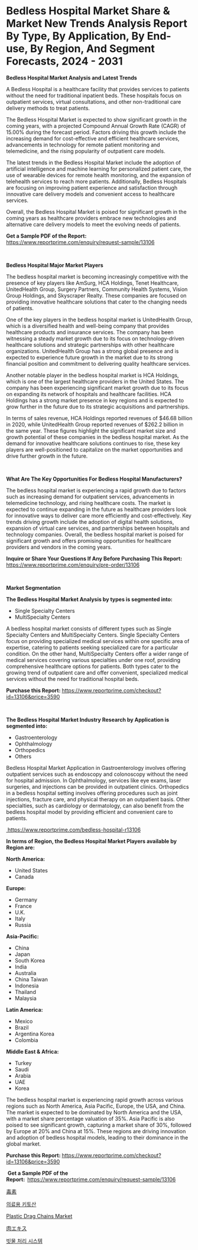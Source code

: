 <p><h1>Bedless Hospital Market Share & Market New Trends Analysis Report By Type, By Application, By End-use, By Region, And Segment Forecasts, 2024 - 2031</h1></p><p><strong>Bedless Hospital Market Analysis and Latest Trends</strong></p>
<p><p>A Bedless Hospital is a healthcare facility that provides services to patients without the need for traditional inpatient beds. These hospitals focus on outpatient services, virtual consultations, and other non-traditional care delivery methods to treat patients.</p><p>The Bedless Hospital Market is expected to show significant growth in the coming years, with a projected Compound Annual Growth Rate (CAGR) of 15.00% during the forecast period. Factors driving this growth include the increasing demand for cost-effective and efficient healthcare services, advancements in technology for remote patient monitoring and telemedicine, and the rising popularity of outpatient care models.</p><p>The latest trends in the Bedless Hospital Market include the adoption of artificial intelligence and machine learning for personalized patient care, the use of wearable devices for remote health monitoring, and the expansion of telehealth services to reach more patients. Additionally, Bedless Hospitals are focusing on improving patient experience and satisfaction through innovative care delivery models and convenient access to healthcare services.</p><p>Overall, the Bedless Hospital Market is poised for significant growth in the coming years as healthcare providers embrace new technologies and alternative care delivery models to meet the evolving needs of patients.</p></p>
<p><strong>Get a Sample PDF of the Report:&nbsp;</strong> <a href="https://www.reportprime.com/enquiry/request-sample/13106">https://www.reportprime.com/enquiry/request-sample/13106</a></p>
<p>&nbsp;</p>
<p><strong>Bedless Hospital Major Market Players</strong></p>
<p><p>The bedless hospital market is becoming increasingly competitive with the presence of key players like AmSurg, HCA Holdings, Tenet Healthcare, UnitedHealth Group, Surgery Partners, Community Health Systems, Vision Group Holdings, and Skyscraper Realty. These companies are focused on providing innovative healthcare solutions that cater to the changing needs of patients.</p><p>One of the key players in the bedless hospital market is UnitedHealth Group, which is a diversified health and well-being company that provides healthcare products and insurance services. The company has been witnessing a steady market growth due to its focus on technology-driven healthcare solutions and strategic partnerships with other healthcare organizations. UnitedHealth Group has a strong global presence and is expected to experience future growth in the market due to its strong financial position and commitment to delivering quality healthcare services.</p><p>Another notable player in the bedless hospital market is HCA Holdings, which is one of the largest healthcare providers in the United States. The company has been experiencing significant market growth due to its focus on expanding its network of hospitals and healthcare facilities. HCA Holdings has a strong market presence in key regions and is expected to grow further in the future due to its strategic acquisitions and partnerships.</p><p>In terms of sales revenue, HCA Holdings reported revenues of $46.68 billion in 2020, while UnitedHealth Group reported revenues of $262.2 billion in the same year. These figures highlight the significant market size and growth potential of these companies in the bedless hospital market. As the demand for innovative healthcare solutions continues to rise, these key players are well-positioned to capitalize on the market opportunities and drive further growth in the future.</p></p>
<p>&nbsp;</p>
<p><strong>What Are The Key Opportunities For Bedless Hospital Manufacturers?</strong></p>
<p><p>The bedless hospital market is experiencing a rapid growth due to factors such as increasing demand for outpatient services, advancements in telemedicine technology, and rising healthcare costs. The market is expected to continue expanding in the future as healthcare providers look for innovative ways to deliver care more efficiently and cost-effectively. Key trends driving growth include the adoption of digital health solutions, expansion of virtual care services, and partnerships between hospitals and technology companies. Overall, the bedless hospital market is poised for significant growth and offers promising opportunities for healthcare providers and vendors in the coming years.</p></p>
<p><strong>Inquire or Share Your Questions If Any Before Purchasing This Report:</strong> <a href="https://www.reportprime.com/enquiry/pre-order/13106">https://www.reportprime.com/enquiry/pre-order/13106</a></p>
<p>&nbsp;</p>
<p><strong>Market Segmentation</strong></p>
<p><strong>The Bedless Hospital Market Analysis by types is segmented into:</strong></p>
<p><ul><li>Single Specialty Centers</li><li>MultiSpecialty Centers</li></ul></p>
<p><p>A bedless hospital market consists of different types such as Single Specialty Centers and MultiSpecialty Centers. Single Specialty Centers focus on providing specialized medical services within one specific area of expertise, catering to patients seeking specialized care for a particular condition. On the other hand, MultiSpecialty Centers offer a wider range of medical services covering various specialties under one roof, providing comprehensive healthcare options for patients. Both types cater to the growing trend of outpatient care and offer convenient, specialized medical services without the need for traditional hospital beds.</p></p>
<p><strong>Purchase this Report:&nbsp;</strong><a href="https://www.reportprime.com/checkout?id=13106&price=3590">https://www.reportprime.com/checkout?id=13106&price=3590</a></p>
<p>&nbsp;</p>
<p><strong>The Bedless Hospital Market Industry Research by Application is segmented into:</strong></p>
<p><ul><li>Gastroenterology</li><li>Ophthalmology</li><li>Orthopedics</li><li>Others</li></ul></p>
<p><p>Bedless Hospital Market Application in Gastroenterology involves offering outpatient services such as endoscopy and colonoscopy without the need for hospital admission. In Ophthalmology, services like eye exams, laser surgeries, and injections can be provided in outpatient clinics. Orthopedics in a bedless hospital setting involves offering procedures such as joint injections, fracture care, and physical therapy on an outpatient basis. Other specialties, such as cardiology or dermatology, can also benefit from the bedless hospital model by providing efficient and convenient care to patients.</p></p>
<p><a href="https://www.reportprime.com/bedless-hospital-r13106">&nbsp;https://www.reportprime.com/bedless-hospital-r13106</a></p>
<p><strong>In terms of Region, the Bedless Hospital Market Players available by Region are:</strong></p>
<p>
    <p> <strong> North America: </strong>
        <ul>
            <li>United States</li>
            <li>Canada</li>
        </ul>
        </p> 
    <p> <strong> Europe: </strong>
        <ul>
            <li>Germany</li>
            <li>France</li>
            <li>U.K.</li>
            <li>Italy</li>
            <li>Russia</li>
        </ul>
        </p> 
    <p> <strong> Asia-Pacific: </strong>
        <ul>
            <li>China</li>
            <li>Japan</li>
            <li>South Korea</li>
            <li>India</li>
            <li>Australia</li>
            <li>China Taiwan</li>
            <li>Indonesia</li>
            <li>Thailand</li>
            <li>Malaysia</li>
        </ul>
        </p> 
    <p> <strong> Latin America: </strong>
        <ul>
            <li>Mexico</li>
            <li>Brazil</li>
            <li>Argentina Korea</li>
            <li>Colombia</li>
        </ul>
        </p> 
    <p> <strong> Middle East & Africa: </strong>
        <ul>
            <li>Turkey</li>
            <li>Saudi</li>
            <li>Arabia</li>
            <li>UAE</li>
            <li>Korea</li>
        </ul>
    </p>
    </p>
<p><p>The bedless hospital market is experiencing rapid growth across various regions such as North America, Asia Pacific, Europe, the USA, and China. The market is expected to be dominated by North America and the USA, with a market share percentage valuation of 35%. Asia Pacific is also poised to see significant growth, capturing a market share of 30%, followed by Europe at 20% and China at 15%. These regions are driving innovation and adoption of bedless hospital models, leading to their dominance in the global market.</p></p>
<p><strong>Purchase this Report: </strong><a href="https://www.reportprime.com/checkout?id=13106&price=3590">https://www.reportprime.com/checkout?id=13106&price=3590</a></p>
<p>&nbsp;<strong>Get a Sample PDF of the Report:&nbsp;&nbsp;</strong><a href="https://www.reportprime.com/enquiry/request-sample/13106">https://www.reportprime.com/enquiry/request-sample/13106</a></p>
<p><strong></strong></p>
<p><p><a href="https://github.com/dzy793153605/Market-Research-Report-List-1/blob/main/129451727343.md">毒素</a></p><p><a href="https://medium.com/@lizaheller2023/%EC%9D%98%EB%A3%8C-%ED%82%A4%ED%86%A0%EC%82%B0-%EC%8B%9C%EC%9E%A5-%EA%B7%9C%EB%AA%A8%EB%8A%94-%EA%B8%80%EB%A1%9C%EB%B2%8C-%EC%82%B0%EC%97%85%EC%97%90%EC%84%9C-%EA%B0%80%EC%9E%A5-%EC%A2%8B%EC%9D%80-%EB%A7%88%EC%BC%80%ED%8C%85-%EC%B1%84%EB%84%90%EC%9D%84-%EB%B3%B4%EC%97%AC%EC%A4%8D%EB%8B%88%EB%8B%A4-0547e3d0c802">의료용 키토산</a></p><p><a href="https://github.com/Sarissaschmalingtr6fz2739/Market-Research-Report-List-2/blob/main/plastic-drag-chains-market.md">Plastic Drag Chains Market</a></p><p><a href="https://medium.com/@marcosoenrt565736/%E8%82%89%E3%82%A8%E3%82%AD%E3%82%B9%E5%B8%82%E5%A0%B4-%E5%B8%82%E5%A0%B4cagr-%E5%B8%82%E5%A0%B4%E3%83%88%E3%83%AC%E3%83%B3%E3%83%89-%E6%88%90%E9%95%B7%E6%88%A6%E7%95%A5%E3%81%AB%E9%96%A2%E3%81%99%E3%82%8B%E6%83%85%E5%A0%B1-390beea6729c">肉エキス</a></p><p><a href="https://github.com/wallacBahrtyinger567686/Market-Research-Report-List-1/blob/main/809529027355.md">빗물 처리 시스템</a></p></p>